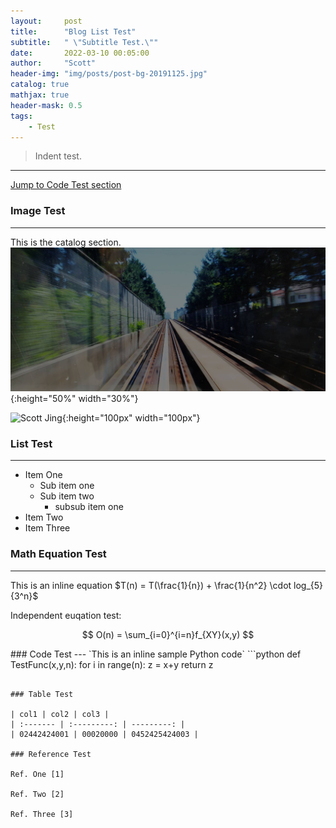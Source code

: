 ```yaml
---
layout:     post
title:      "Blog List Test"
subtitle:   " \"Subtitle Test.\""
date:       2022-03-10 00:05:00
author:     "Scott"
header-img: "img/posts/post-bg-20191125.jpg"
catalog: true
mathjax: true
header-mask: 0.5
tags:
    - Test
---
```


> Indent test.
---

[Jump to Code Test section ](#codetest) 



### Image Test
---
This is the catalog section. 
![Insert Image Test](/img/posts/post-bg-20191125.jpg){:height="50%" width="30%"}

![Scott Jing](/img/website/scott.jpg){:height="100px" width="100px"}


### List Test
---
- Item One
  - Sub item one
  - Sub item two
    - subsub item one
- Item Two
- Item Three

### Math Equation Test
---
This is an inline equation $T(n) = T(\frac{1}{n}) + \frac{1}{n^2} \cdot log_{5}{3^n}$

Independent euqation test: 

$$
O(n) = \sum_{i=0}^{i=n}f_{XY}(x,y)
$$

<p id = "codetest"></p>
### Code Test
---
`This is an inline sample Python code`
```python
def TestFunc(x,y,n):
    for i in range(n):
        z = x+y
    return z

```

### Table Test

| col1 | col2 | col3 |
| :------- | :---------: | ---------: |
| 02442424001 | 00020000 | 0452425424003 |

### Reference Test 

Ref. One [1] 

Ref. Two [2]

Ref. Three [3]
